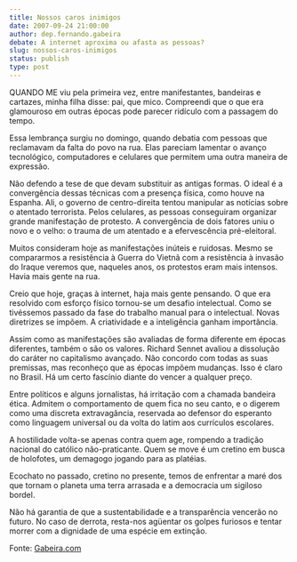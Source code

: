 ```yaml
---
title: Nossos caros inimigos
date: 2007-09-24 21:00:00
author: dep.fernando.gabeira
debate: A internet aproxima ou afasta as pessoas?
slug: nossos-caros-inimigos
status: publish 
type: post
---
```


  
QUANDO ME viu pela primeira vez, entre manifestantes, bandeiras e cartazes, minha filha disse: pai, que mico. Compreendi que o que era glamouroso em outras épocas pode parecer ridículo com a passagem do tempo.  
  
Essa lembrança surgiu no domingo, quando debatia com pessoas que reclamavam da falta do povo na rua. Elas pareciam lamentar o avanço tecnológico, computadores e celulares que permitem uma outra maneira de expressão.  
  
Não defendo a tese de que devam substituir as antigas formas. O ideal é a convergência dessas técnicas com a presença física, como houve na Espanha. Ali, o governo de centro-direita tentou manipular as notícias sobre o atentado terrorista. Pelos celulares, as pessoas conseguiram organizar grande manifestação de protesto. A convergência de dois fatores uniu o novo e o velho: o trauma de um atentado e a efervescência pré-eleitoral.  
  
Muitos consideram hoje as manifestações inúteis e ruidosas. Mesmo se compararmos a resistência à Guerra do Vietnã com a resistência à invasão do Iraque veremos que, naqueles anos, os protestos eram mais intensos. Havia mais gente na rua.  
  
Creio que hoje, graças à internet, haja mais gente pensando. O que era resolvido com esforço físico tornou-se um desafio intelectual. Como se tivéssemos passado da fase do trabalho manual para o intelectual. Novas diretrizes se impõem. A criatividade e a inteligência ganham importância.  
  
Assim como as manifestações são avaliadas de forma diferente em épocas diferentes, também o são os valores. Richard Sennet avaliou a dissolução do caráter no capitalismo avançado. Não concordo com todas as suas premissas, mas reconheço que as épocas impõem mudanças. Isso é claro no Brasil. Há um certo fascínio diante do vencer a qualquer preço.  
  
Entre políticos e alguns jornalistas, há irritação com a chamada bandeira ética. Admitem o comportamento de quem fica no seu canto, e o digerem como uma discreta extravagância, reservada ao defensor do esperanto como linguagem universal ou da volta do latim aos currículos escolares.  
  
A hostilidade volta-se apenas contra quem age, rompendo a tradição nacional do católico não-praticante. Quem se move é um cretino em busca de holofotes, um demagogo jogando para as platéias.  
  
Ecochato no passado, cretino no presente, temos de enfrentar a maré dos que tornam o planeta uma terra arrasada e a democracia um sigiloso bordel.  
  
Não há garantia de que a sustentabilidade e a transparência vencerão no futuro. No caso de derrota, resta-nos agüentar os golpes furiosos e tentar morrer com a dignidade de uma espécie em extinção.  
  
Fonte: [Gabeira.com](http://www.gabeira.com.br/blog/blog.asp?id=4729)
